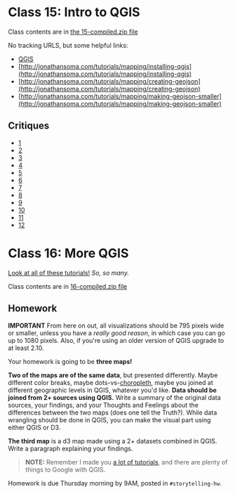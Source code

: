 # Class 15: Intro to QGIS

Class contents are in [the 15-compiled.zip file](https://github.com/jsoma/storytelling-2015/raw/master/class-15-16/15-compiled.zip)

No tracking URLS, but some helpful links:

* [QGIS](http://www.qgis.org/en/site/)
* [http://jonathansoma.com/tutorials/mapping/installing-qgis](http://jonathansoma.com/tutorials/mapping/installing-qgis)
* [http://jonathansoma.com/tutorials/mapping/creating-geojson](http://jonathansoma.com/tutorials/mapping/creating-geojson)
* [http://jonathansoma.com/tutorials/mapping/making-geojson-smaller](http://jonathansoma.com/tutorials/mapping/making-geojson-smaller)


## Critiques

* [1](http://casey-huang.neocities.org/HW13.html)
* [2](http://arushi.neocities.org/Homework14.html)
* [3](http://newsontheroad.neocities.org/lede_storytelling_with_data/Storytelling_with_data_Homework13_D3.html)
* [4](http://jordanrosenblum.neocities.org/HW14/hw14.html)
* [5](http://siutanwong.neocities.org/hw14/hw14.html)
* [6](http://jiachuanwu.neocities.org/homework13/hmw13_Jiachuan_Wu.html)
* [7](http://woojink.neocities.org/hw/hw14/14-homework.html)
* [8](http://superlativenoun.neocities.org/hw13.html)
* [9](http://melissalhaney.neocities.org/homework13.html)
* [10](http://kompis.neocities.org/homework13_2.html)
* [11](http://kompis.neocities.org/homework13.html)
* [12](http://mbongartz.neocities.org/storytelling_homework13.html)

# Class 16: More QGIS

[Look at all of these tutorials!](http://jonathansoma.com/tutorials/mapping/) *So, so many.*

Class contents are in [16-compiled.zip file](https://github.com/jsoma/storytelling-2015/raw/master/class-15-16/16-compiled.zip)

<a id="homework-16"></a>

## Homework

**IMPORTANT** From here on out, all visualizations should be 795 pixels wide or smaller, unless you have a *really good reason*, in which case you can go up to 1080 pixels. Also, if you're using an older version of QGIS upgrade to at least 2.10.

Your homework is going to be **three maps!**

**Two of the maps are of the same data**, but presented differently. Maybe different color breaks, maybe dots-vs-[choropleth](https://en.wikipedia.org/wiki/Choropleth_map), maybe you joined at different geographic levels in QGIS, whatever you'd like. **Data should be joined from 2+ sources using QGIS.** Write a summary of the original data sources, your findings, and your Thoughts and Feelings about the differences between the two maps (does one tell the Truth?). While data wrangling should be done in QGIS, you can make the visual part using either QGIS or D3.

**The third map** is a d3 map made using a 2+ datasets combined in QGIS. Write a paragraph explaining your findings.

> **NOTE:** Remember I made you [a lot of tutorials](http://jonathansoma.com/tutorials/mapping/), and there are plenty of things to Google with QGIS.

Homework is due Thursday morning by 9AM, posted in `#storytelling-hw`.